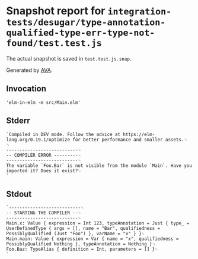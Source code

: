 # Snapshot report for `integration-tests/desugar/type-annotation-qualified-type-err-type-not-found/test.test.js`

The actual snapshot is saved in `test.test.js.snap`.

Generated by [AVA](https://avajs.dev).

## Invocation

    'elm-in-elm -m src/Main.elm'

## Stderr

    `Compiled in DEV mode. Follow the advice at https://elm-lang.org/0.19.1/optimize for better performance and smaller assets.␊
    ␊
    ---------------------------␊
    -- COMPILER ERROR ---------␊
    ---------------------------␊
    The variable `Foo.Bar` is not visible from the module `Main`. Have you imported it? Does it exist?␊
    `

## Stdout

    `---------------------------␊
    -- STARTING THE COMPILER --␊
    ---------------------------␊
    Main.x: Value { expression = Int 123, typeAnnotation = Just { type_ = UserDefinedType { args = [], name = "Bar", qualifiedness = PossiblyQualified (Just "Foo") }, varName = "x" } }␊
    Main.main: Value { expression = Var { name = "x", qualifiedness = PossiblyQualified Nothing }, typeAnnotation = Nothing }␊
    Foo.Baz: TypeAlias { definition = Int, parameters = [] }␊
    `
